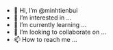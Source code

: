 - 👋 Hi, I’m @minhtienbui
- 👀 I’m interested in ...
- 🌱 I’m currently learning ...
- 💞️ I’m looking to collaborate on ...
- 📫 How to reach me ...

<!---
minhtienbui/minhtienbui is a ✨ special ✨ repository because its `README.md` (this file) appears on your GitHub profile.
You can click the Preview link to take a look at your changes.
--->
